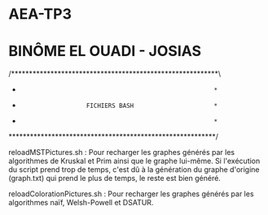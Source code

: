 # AEA-TP3
# BINÔME EL OUADI - JOSIAS

/**********************************************************\
*														   *
*						FICHIERS BASH					   *
*														   *
\**********************************************************/

reloadMSTPictures.sh :
	Pour recharger les graphes générés par les algorithmes de Kruskal et Prim ainsi que le graphe lui-même.
	Si l'exécution du script prend trop de temps, c'est dû à la génération du graphe d'origine (graph.txt)
	qui prend le plus de temps, le reste est bien généré.
	
reloadColorationPictures.sh :
	Pour recharger les graphes générés par les algorithmes naïf, Welsh-Powell et DSATUR.
